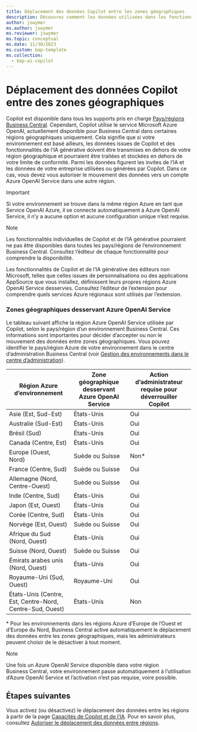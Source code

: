 ```yaml
---
title: Déplacement des données Copilot entre les zones géographiques
description: Découvrez comment les données utilisées dans les fonctionnalités de copilote dans Dynamics 365 Business Central se déplacent dans les zones géographiques où le service Azure OpenAI n’est pas disponible par défaut.
author: jswymer
ms.author: jswymer
ms.reviewer: jswymer
ms.topic: conceptual
ms.date: 11/30/2023
ms.custom: bap-template
ms.collection:
  - bap-ai-copilot
---
```


# Déplacement des données Copilot entre des zones géographiques 

Copilot est disponible dans tous les supports pris en charge [Pays/régions Business Central](/dynamics365/business-central/dev-itpro/compliance/apptest-countries-and-translations). Cependant, Copilot utilise le service Microsoft Azure OpenAI, actuellement disponible pour Business Central dans certaines régions géographiques uniquement. Cela signifie que si votre environnement est basé ailleurs, les données issues de Copilot et des fonctionnalités de l’IA générative doivent être transmises en dehors de votre région géographique et pourraient être traitées et stockées en dehors de votre limite de conformité. Parmi les données figurent les invites de l’IA et les données de votre entreprise utilisées ou générées par Copilot. Dans ce cas, vous devez vous autoriser le mouvement des données vers un compte Azure OpenAI Service dans une autre région. <!--For a list of geographies, refer to the [Azure OpenAI Service geographies](#azure-openai-service-geographies) section that follows.-->

> [!IMPORTANT]
> Si votre environnement se trouve dans la même région Azure en tant que Service OpenAI Azure, il se connecte automatiquement à Azure OpenAI Service, il n’y a aucune option et aucune configuration unique n’est requise.

> [!NOTE]
> Les fonctionnalités individuelles de Copilot et de l’IA générative pourraient ne pas être disponibles dans toutes les pays/régions de l’environnement Business Central. Consultez l’éditeur de chaque fonctionnalité pour comprendre la disponibilité.
> 
> Les fonctionnalités de Copilot et de l’IA générative des éditeurs non Microsoft, telles que celles issues de personnalisations ou des applications AppSource que vous installez, définissent leurs propres régions Azure OpenAI Service desservies. Consultez l’éditeur de l’extension pour comprendre quels services Azure régionaux sont utilisés par l’extension. 

### Zones géographiques desservant Azure OpenAI Service

Le tableau suivant affiche la région Azure OpenAI Service utilisée par Copilot, selon le pays/région d’un environnement Business Central. Ces informations sont importantes pour décider d’accepter ou non le mouvement des données entre zones géographiques. Vous pouvez identifier le pays/région Azure de votre environnement dans le centre d’administration Business Central (voir [Gestion des environnements dans le centre d’administration](/dynamics365/business-central/dev-itpro/administration/tenant-admin-center-environments)).

| Région Azure d’environnement| Zone géographique desservant Azure OpenAI Service|Action d’administrateur requise pour déverrouiller Copilot| 
| - | - | - |
|Asie (Est, Sud-Est) |États-Unis|Oui|
|Australie (Sud-Est)| États-Unis |Oui |
|Brésil (Sud) |États-Unis|Oui|
|Canada (Centre, Est)|États-Unis|Oui|
|Europe (Ouest, Nord)| Suède ou Suisse |Non\*|
|France (Centre, Sud)| Suède ou Suisse |Oui|
|Allemagne (Nord, Centre-Ouest)| Suède ou Suisse |Oui|
|Inde (Centre, Sud)|États-Unis|Oui|
|Japon (Est, Ouest)|États-Unis|Oui|
|Corée (Centre, Sud)|États-Unis|Oui|
|Norvège (Est, Ouest)|Suède ou Suisse |Oui|
|Afrique du Sud (Nord, Ouest)|États-Unis|Oui|
|Suisse (Nord, Ouest) |Suède ou Suisse |Oui|
|Émirats arabes unis (Nord, Ouest)|États-Unis|Oui|
|Royaume-Uni (Sud, Ouest)|Royaume-Uni|Oui|
|États-Unis (Centre, Est, Centre-Nord, Centre-Sud, Ouest) |États-Unis|Non|

\* Pour les environnements dans les régions Azure d’Europe de l’Ouest et d’Europe du Nord, Business Central active automatiquement le déplacement des données entre les zones géographiques, mais les administrateurs peuvent choisir de le désactiver à tout moment.

> [!NOTE]
> Une fois un Azure OpenAI Service disponible dans votre région Business Central, votre environnement passe automatiquement à l’utilisation d’Azure OpenAI Service et l’activation n’est pas requise, voire possible.
<!--

BC geos base on https://dynamics.microsoft.com/en-us/availability-reports/georeport/
case "AUSTRALIAEAST":
            case "AUSTRALIASOUTHEAST":
                return new CapiRegion("au", 2);
            case "BRAZILSOUTH":
                return new CapiRegion("br", 2);
            case "CANADACENTRAL":
            case "CANADAEAST":
                return new CapiRegion("ca", 2);
            case "CENTRALINDIA":
            case "SOUTHINDIA":
                return new CapiRegion("in", 1);
            case "EASTASIA":
                return new CapiRegion("as", 2);
            case "EASTUS":
            case "EASTUS2":
            case "SOUTHCENTRALUS":
            case "CENTRALUS":
            case "NORTHCENTRALUS":
            case "WESTUS":
            case "US":
                return new CapiRegion("us", 9, HasGpt4InGeo: true, HasTurboInGeo: true);
            case "FRANCECENTRAL":
            case "FRANCESOUTH":
                return new CapiRegion("fr", 1);
            case "GERMANYNORTH":
            case "GERMANYWESTCENTRAL":
                return new CapiRegion("de", 1);
            case "JAPANEAST":
            case "JAPANWEST":
                return new CapiRegion("jp", 1);
            case "KOREACENTRAL":
            case "KOREASOUTH":
                return new CapiRegion("kr", 1);
            case "NORWAYEAST":
            case "NORWAYWEST":
                return new CapiRegion("no", 1);
            case "SOUTHAFRICANORTH":
            case "SOUTHWESTAFRICA":
                return new CapiRegion("za", 1);
            case "SOUTHEASTASIA":
                return new CapiRegion("sg", 1);
            case "SWITZERLANDNORTH":
            case "SWITZERLANDWEST":
                return new CapiRegion("ch", 1, HasTurboInGeo: true);
            case "UKSOUTH":
            case "UKWEST":
                return new CapiRegion("uk", 2);
            case "NORTHEUROPE":
            case "WESTEUROPE":
                return new CapiRegion("eu", 10);
            case "UAENORTH":
            case "UAECENTRAL":
                return new CapiRegion("ae", 1);

-->

## Étapes suivantes

Vous activez (ou désactivez) le déplacement des données entre les régions à partir de la page [Capacités de Copilot et de l’IA](https://businesscentral.dynamics.com/?page=7775). Pour en savoir plus, consultez [Autoriser le déplacement des données entre régions](enable-ai.md#allow-data-movement-across-geographies).
